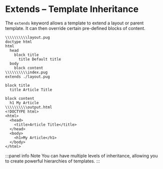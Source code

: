 # Extends &ndash; Template Inheritance

The `extends` keyword allows a template to extend a layout or parent template. It can then override certain pre-defined blocks of content.

```pug-demo-static
\\\\\\\\\\layout.pug
doctype html
html
  head
    block title
      title Default title
  body
    block content
\\\\\\\\\\index.pug
extends ./layout.pug

block title
  title Article Title

block content
  h1 My Article
\\\\\\\\\\output.html
<!DOCTYPE html>
<html>
  <head>
    <title>Article Title</title>
  </head>
  <body>
    <h1>My Article</h1>
  </body>
</html>
```

:::panel info Note
You can have multiple levels of inheritance, allowing you to create powerful hierarchies of templates.
:::
